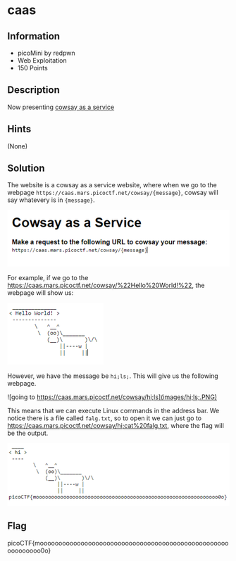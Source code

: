 # caas

## Information

- picoMini by redpwn
- Web Exploitation
- 150 Points

## Description

Now presenting [cowsay as a service](https://caas.mars.picoctf.net/)

## Hints

(None)

## Solution

The website is a cowsay as a service website, where when we go to the webpage `https://caas.mars.picoctf.net/cowsay/{message}`, cowsay will say whatevery is in `{message}`.

![initial webpage](images/initial.PNG)

For example, if we go to the https://caas.mars.picoctf.net/cowsay/%22Hello%20World!%22, the webpage will show us:

![hello world example](images/hello_world_example.PNG)

However, we have the message be `hi;ls;`. This will give us the following webpage.

![going to https://caas.mars.picoctf.net/cowsay/hi;ls](images/hi;ls;.PNG)

This means that we can execute Linux commands in the address bar. We notice there is a file called `falg.txt`, so to open it we can just go to https://caas.mars.picoctf.net/cowsay/hi;cat%20falg.txt, where the flag will be the output.

![flag](images/flag.PNG)

## Flag

picoCTF{moooooooooooooooooooooooooooooooooooooooooooooooooooooooooooo0o}
